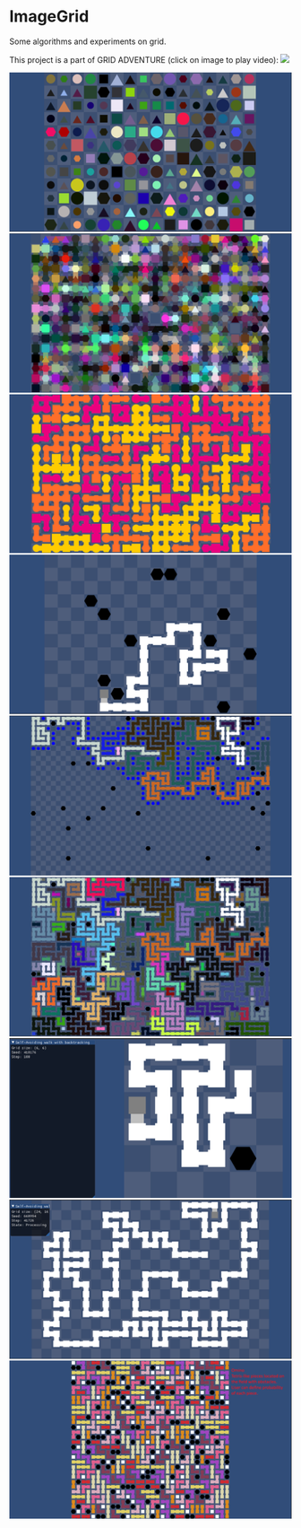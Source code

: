 # ImageGrid
Some algorithms and experiments on grid.

This project is a part of GRID ADVENTURE (click on image to play video):
[<img src="https://i3.ytimg.com/vi/11Y5TF8KlP8/maxresdefault.jpg" width="50%">](https://youtu.be/11Y5TF8KlP8)

![Screenshot_1](Images/Screenshot_1.png)
![Screenshot_2](Images/Screenshot_2.png)
![Screenshot_3](Images/Screenshot_3.png)
![Screenshot_4](Images/Screenshot_4.png)
![Screenshot_5](Images/Screenshot_5.png)
![Screenshot_6](Images/Screenshot_6.png)
![Screenshot_7](Images/Screenshot_7.png)
![Screenshot_8](Images/Screenshot_8.png)
![Screenshot_9](Images/Screenshot_9.png)
